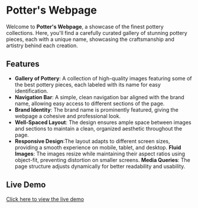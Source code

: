 # Potter's Webpage

Welcome to **Potter's Webpage**, a showcase of the finest pottery collections. Here, you'll find a carefully curated gallery of stunning pottery pieces, each with a unique name, showcasing the craftsmanship and artistry behind each creation.

## Features
- **Gallery of Pottery**: A collection of high-quality images featuring some of the best pottery pieces, each labeled with its name for easy identification.
- **Navigation Bar**: A simple, clean navigation bar aligned with the brand name, allowing easy access to different sections of the page.
- **Brand Identity**: The brand name is prominently featured, giving the webpage a cohesive and professional look.
- **Well-Spaced Layout**: The design ensures ample space between images and sections to maintain a clean, organized aesthetic throughout the page.
- **Responsive Design**:The layout adapts to different screen sizes, providing a smooth experience on mobile, tablet, and desktop.
**Fluid Images**: The images resize while maintaining their aspect ratios using object-fit, preventing distortion on smaller screens.
**Media Queries**: The page structure adjusts dynamically for better readability and usability.
## Live Demo
[Click here to view the live demo](https://rukhsarpathan.github.io/Potter-s-webpage/)
